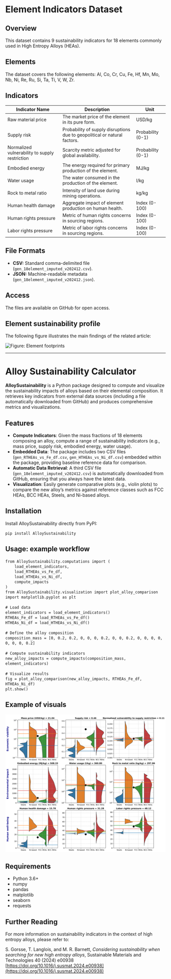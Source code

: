 
# Element Indicators Dataset

## Overview
This dataset contains 9 sustainability indicators for 18 elements commonly used in High Entropy Alloys (HEAs).

## Elements
The dataset covers the following elements:
Al, Co, Cr, Cu, Fe, Hf, Mn, Mo, Nb, Ni, Re, Ru, Si, Ta, Ti, V, W, Zr.

## Indicators
| Indicator Name         | Description                                                                 | Unit        |
|------------------------|-----------------------------------------------------------------------------|------------|
| Raw material price     | The market price of the element in its pure form.                          | USD/kg     |
| Supply risk            | Probability of supply disruptions due to geopolitical or natural factors.   | Probability (0-1) |
| Normalized vulnerability to supply restriction | Scarcity metric adjusted for global availability. | Probability (0-1)   |
| Embodied energy        | The energy required for primary production of the element.                 | MJ/kg      |
| Water usage            | The water consumed in the production of the element.                      | l/kg      |
| Rock to metal ratio    | Intensity of land use during mining operations.                            | kg/kg      |
| Human health damage    | Aggregate impact of element production on human health.                   | Index (0-100) |
| Human rights pressure  | Metric of human rights concerns in sourcing regions.                      | Index (0-100) |
| Labor rights pressure  | Metric of labor rights concerns in sourcing regions.                      | Index (0-100) |

## File Formats
- **CSV:** Standard comma-delimited file (`gen_18element_imputed_v202412.csv`).
- **JSON:** Machine-readable metadata (`gen_18element_imputed_v202412.json`).

## Access
The files are available on GitHub for open access.

## Element sustainability profile
The following figure illustrates the main findings of the related article:

![Figure: Element footprints](images/Radar_plots_Ranking_elements.png)

***

# Alloy Sustainability Calculator

**AlloySustainability** is a Python package designed to compute and visualize the sustainability impacts of alloys based on their elemental composition. It retrieves key indicators from external data sources (including a file automatically downloaded from GitHub) and produces comprehensive metrics and visualizations.

## Features

- **Compute Indicators**: Given the mass fractions of 18 elements composing an alloy, compute a range of sustainability indicators (e.g., mass price, supply risk, embodied energy, water usage).
- **Embedded Data**: The package includes two CSV files (`gen_RTHEAs_vs_Fe_df.csv`, `gen_HTHEAs_vs_Ni_df.csv`) embedded within the package, providing baseline reference data for comparison.
- **Automatic Data Retrieval**: A third CSV file (`gen_18element_imputed_v202412.csv`) is automatically downloaded from GitHub, ensuring that you always have the latest data.
- **Visualization**: Easily generate comparative plots (e.g., violin plots) to compare the new alloy’s metrics against reference classes such as FCC HEAs, BCC HEAs, Steels, and Ni-based alloys.

## Installation

Install AlloySustainability directly from PyPI:
```
pip install AlloySustainability
```

## Usage: example workflow
```
from AlloySustainability.computations import (
    load_element_indicators,
    load_RTHEAs_vs_Fe_df,
    load_HTHEAs_vs_Ni_df,
    compute_impacts
)
from AlloySustainability.visualization import plot_alloy_comparison
import matplotlib.pyplot as plt

# Load data
element_indicators = load_element_indicators()
RTHEAs_Fe_df = load_RTHEAs_vs_Fe_df()
HTHEAs_Ni_df = load_HTHEAs_vs_Ni_df()

# Define the alloy composition
composition_mass = [0, 0.2, 0.2, 0, 0, 0, 0.2, 0, 0, 0.2, 0, 0, 0, 0, 0, 0, 0, 0.2]

# Compute sustainability indicators
new_alloy_impacts = compute_impacts(composition_mass, element_indicators)

# Visualize results
fig = plot_alloy_comparison(new_alloy_impacts, RTHEAs_Fe_df, HTHEAs_Ni_df)
plt.show()
```

## Example of visuals
![Figure: Element footprints](images/Violon_Plots_Packaging_Python.png)

## Requirements

- Python 3.6+
- numpy
- pandas
- matplotlib
- seaborn
- requests

## Further Reading

For more information on sustainability indicators in the context of high entropy alloys, please refer to:

S. Gorsse, T. Langlois, and M. R. Barnett, *Considering sustainability when searching for new high entropy alloys*, Sustainable Materials and Technologies 40 (2024) e00938 <br>
[https://doi.org/10.1016/j.susmat.2024.e00938](https://doi.org/10.1016/j.susmat.2024.e00938)
